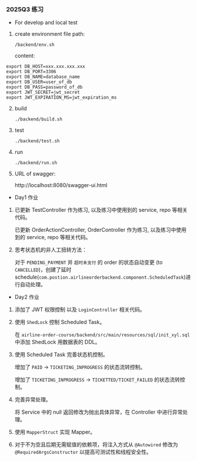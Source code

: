 ### 2025Q3 练习

- For develop and local test

1. create environment file
   path:

   `/backend/env.sh`

   content:

```shell
export DB_HOST=xxx.xxx.xxx.xxx
export DB_PORT=3306
export DB_NAME=database_name
export DB_USER=user_of_db
export DB_PASS=password_of_db
export JWT_SECRET=jwt_secret
export JWT_EXPIRATION_MS=jwt_expiration_ms
```

2. build

   `./backend/build.sh`

3. test

   `./backend/test.sh`

4. run

   `./backend/run.sh`

5. URL of swagger:

   http://localhost:8080/swagger-ui.html

- Day1 作业

1. 已更新 TestController 作为练习, 以及练习中使用到的 service, repo 等相关代码。

   已更新 OrderActionController, OrderController 作为练习, 以及练习中使用到的 service, repo 等相关代码。

2. 思考状态机的非人工扭转方法：

   对于 `PENDING_PAYMENT` 并 `超时未支付` 的 order 的状态自动变更 (to `CANCELLED`)，创建了延时 schedule(`com.postion.airlineorderbackend.component.ScheduledTask`)进行自动处理。

- Day2 作业

1. 添加了 JWT 权限控制 以及 `LoginController` 相关代码。

2. 使用 `ShedLock` 控制 Scheduled Task。

   在 `airline-order-course/backend/src/main/resources/sql/init_xyl.sql` 中添加 ShedLock 用数据表的 DDL。

3. 使用 Scheduled Task 完善状态机控制。

   增加了 `PAID` -> `TICKETING_INPROGRESS` 的状态流转控制。

   增加了 `TICKETING_INPROGRESS` -> `TICKETTED/TICKET_FAILED` 的状态流转控制。

4. 完善异常处理。

   将 Service 中的 null 返回修改为抛出具体异常，在 Controller 中进行异常处理。

5. 使用 `MapperStruct` 实现 Mapper。

6. 对于不为空且后期无需赋值的依赖项，将注入方式从 `@Autowired` 修改为 `@RequiredArgsConstructor` 以提高可测试性和线程安全性。
